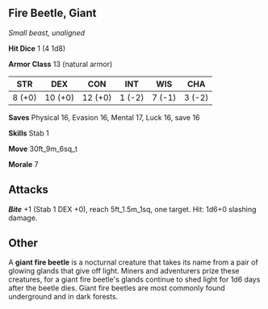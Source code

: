 ## Fire Beetle, Giant

*Small beast, unaligned*

**Hit Dice** 1 (4 1d8)

**Armor Class** 13 (natural armor)

| STR     | DEX     | CON     | INT     | WIS     | CHA     |
|---------|---------|---------|---------|---------|---------|
|  8 (+0) | 10 (+0) | 12 (+0) |  1 (-2) |  7 (-1) |  3 (-2) |

**Saves** Physical 16, Evasion 16, Mental 17, Luck 16, save 16

**Skills** Stab 1

**Move** 30ft\_9m\_6sq\_t

**Morale** 7

## Attacks

***Bite*** +1 (Stab 1 DEX +0), reach 5ft\_1.5m\_1sq, one target. Hit: 1d6+0 slashing damage.

## Other

A **giant fire beetle** is a nocturnal creature that takes its name from a pair of glowing glands that give off light. Miners and adventurers prize these creatures, for a giant fire beetle's glands continue to shed light for 1d6 days after the beetle dies. Giant fire beetles are most commonly found underground and in dark forests.

